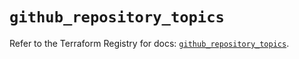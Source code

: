 # `github_repository_topics`

Refer to the Terraform Registry for docs: [`github_repository_topics`](https://registry.terraform.io/providers/integrations/github/6.3.1/docs/resources/repository_topics).
